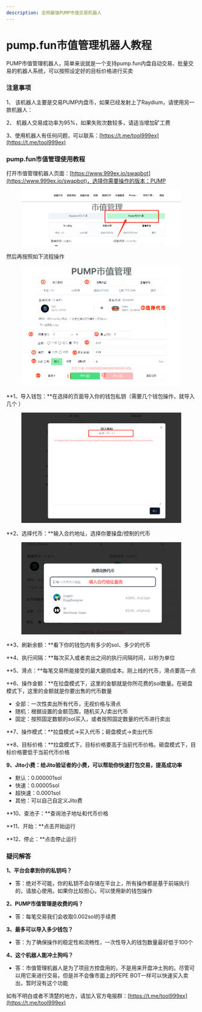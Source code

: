 ```yaml
---
description: 全网最强PUMP市值交易机器人
---
```


# pump.fun市值管理机器人教程

PUMP市值管理机器人，简单来说就是一个支持pump.fun内盘自动交易、批量交易的机器人系统，可以按照设定好的目标价格进行买卖

### 注意事项

1、 该机器人主要是交易PUMP内盘币，如果已经发射上了Raydium，请使用另一款机器人：

2、 机器人交易成功率为95%，如果失败次数较多，请适当增加矿工费

3、使用机器人有任何问题，可以联系：[https://t.me/tool999ex](https://t.me/tool999ex)

### pump.fun市值管理使用教程

打开市值管理机器人页面：[https://www.999ex.io/swapbot](https://www.999ex.io/swapbot)，选择你需要操作的版本：PUMP

<figure><img src="../.gitbook/assets/PUMP市值管理.png" alt=""><figcaption></figcaption></figure>

然后再按照如下流程操作

<figure><img src="../.gitbook/assets/PUMP市值管理 (1).png" alt=""><figcaption></figcaption></figure>

**1、导入钱包：**在选择的页面导入你的钱包私钥（需要几个钱包操作，就导入几个 ）

<figure><img src="../.gitbook/assets/导入钱包.png" alt=""><figcaption></figcaption></figure>

**2、选择代币：**输入合约地址，选择你要操盘/控制的代币

<figure><img src="../.gitbook/assets/查询代币.png" alt=""><figcaption></figcaption></figure>

**3、刷新余额：**看下你的钱包内有多少的sol、多少的代币

**4、执行间隔：**每次买入或者卖出之间的执行间隔时间，以秒为单位

**5、滑点：**每笔交易所能接受的最大磨损成本。刚上线的代币，滑点要高一点

**6、操作金额：**在拉盘模式下，这里的金额就是你所花费的sol数量。在砸盘模式下，这里的金额就是你要出售的代币数量

* 全部：一次性卖出所有代币，无视价格与滑点
* 随机：根据设置的金额范围，随机买入/卖出代币
* 固定：按照固定数额的sol买入，或者按照固定数量的代币进行卖出

**7、操作模式：**拉盘模式→买入代币；砸盘模式→卖出代币

**8、目标价格：**拉盘模式下，目标价格要高于当前代币价格。砸盘模式下，目标价格要低于当前代币价格

**9、Jito小费：给Jito验证者的小费，可以帮助你快速打包交易，提高成功率**

* 默认：0.000001sol
* 快速：0.00005sol
* 超快速：0.0001sol
* 其他：可以自己自定义Jito费

**10、查池子：**查询池子地址和代币价格

**11、开始：**点击开始运行

**12、停止：**点击停止运行

### 疑问解答

**1、平台会拿到你的私钥吗？**&#x20;

* 答：绝对不可能，你的私钥不会存储在平台上，所有操作都是基于前端执行的，请放心使用。如果你比较担心，可以使用新的钱包操作

**2、PUMP市值管理是收费的吗？**

* 答：每笔交易我们会收取0.002sol的手续费

**3、最多可以导入多少钱包？**

* 答：为了确保操作的稳定性和流畅性，一次性导入的钱包数量最好低于100个

**4、这个机器人能冲土狗吗？**

* 答：市值管理机器人是为了项目方控盘用的，不是用来开盘冲土狗的。尽管可以用它来进行交易，但是并不会像市面上的PEPE BOT一样可以快速买入卖出，暂时没有这个功能

如有不明白或者不清楚的地方，请加入官方电报群：[https://t.me/tool999ex](https://t.me/tool999ex)
